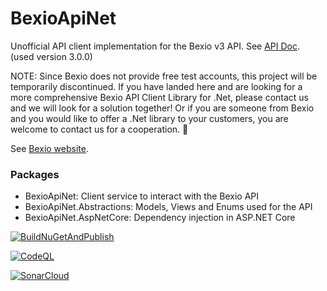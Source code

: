# BexioApiNet

Unofficial API client implementation for the Bexio v3 API. See [API Doc](https://docs.bexio.com/). (used version 3.0.0)

NOTE: Since Bexio does not provide free test accounts, this project will be temporarily discontinued. If you have landed here and are looking for a more comprehensive Bexio API Client Library for .Net, please contact us and we will look for a solution together! Or if you are someone from Bexio and you would like to offer a .Net library to your customers, you are welcome to contact us for a cooperation. 🙌

See [Bexio website](https://www.bexio.com/).

### Packages

- BexioApiNet: Client service to interact with the Bexio API
- BexioApiNet.Abstractions: Models, Views and Enums used for the API
- BexioApiNet.AspNetCore: Dependency injection in ASP.NET Core

[![BuildNuGetAndPublish](https://github.com/AMANDA-Technology/BexioApiNet/actions/workflows/main.yml/badge.svg)](https://github.com/AMANDA-Technology/BexioApiNet/actions/workflows/main.yml)

[![CodeQL](https://github.com/AMANDA-Technology/BexioApiNet/actions/workflows/codeql-analysis.yml/badge.svg)](https://github.com/AMANDA-Technology/BexioApiNet/actions/workflows/codeql-analysis.yml)

[![SonarCloud](https://github.com/AMANDA-Technology/BexioApiNet/actions/workflows/sonar-analysis.yml/badge.svg)](https://github.com/AMANDA-Technology/BexioApiNet/actions/workflows/sonar-analysis.yml)
